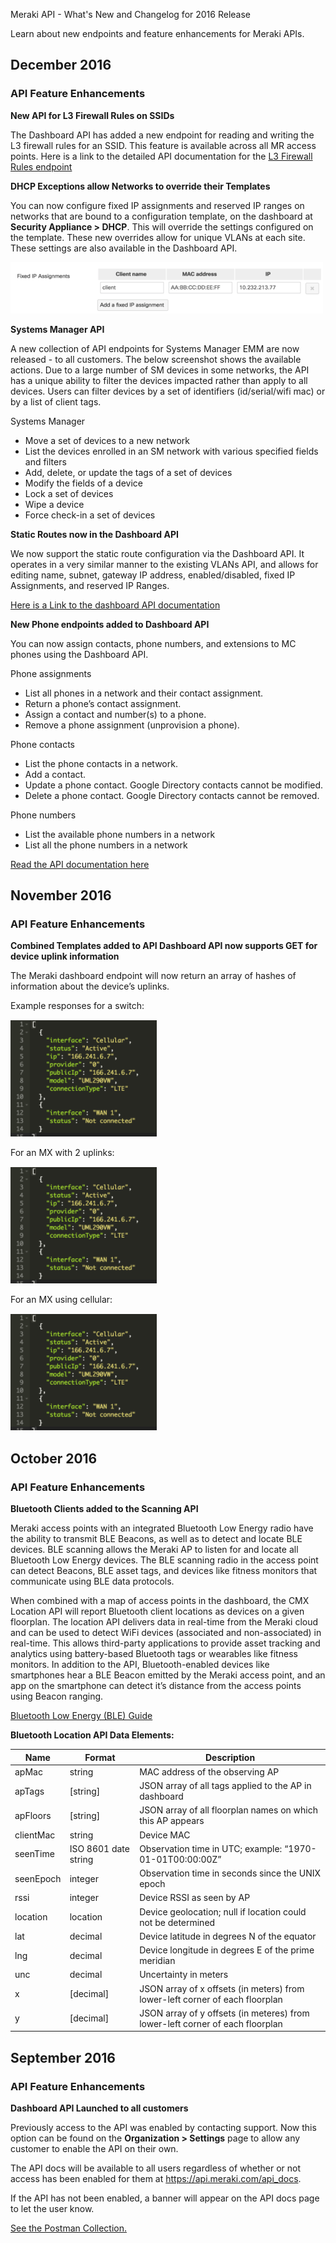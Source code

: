 <seotitle>Meraki API - What's New and Changelog for 2016 Release</seotitle>

<seodescription>Learn about new endpoints and feature enhancements for Meraki  APIs.</seodescription>


## December 2016
### API Feature Enhancements
**New API for L3 Firewall Rules on SSIDs**

The Dashboard API has added a new endpoint for reading and writing the L3 firewall rules for an SSID. This feature is available across all MR access points. Here is a link to the detailed API documentation for the [L3 Firewall Rules endpoint](http://postman.meraki.com)

**DHCP Exceptions allow Networks to override their Templates**

You can now configure fixed IP assignments and reserved IP ranges on networks that are bound to a configuration template, on the dashboard at **Security Appliance > DHCP**. This will override the settings configured on the template. These new overrides allow for unique VLANs at each site. These settings are also available in the Dashboard API.

![](/images/tumblr_inline_okd2oadjQ91qz98bp_500.png)

**Systems Manager API**

A new collection of API endpoints for Systems Manager EMM are now released - to all customers. The below screenshot shows the available actions. Due to a large number of SM devices in some networks, the API has a unique ability to filter the devices impacted rather than apply to all devices. Users can filter devices by a set of identifiers (id/serial/wifi mac) or by a list of client tags.

Systems Manager

* Move a set of devices to a new network
* List the devices enrolled in an SM network with various specified fields and filters
* Add, delete, or update the tags of a set of devices
* Modify the fields of a device
* Lock a set of devices
* Wipe a device
* Force check-in a set of devices

**Static Routes now in the Dashboard API**

We now support the static route configuration via the Dashboard API. It operates in a very similar manner to the existing VLANs API, and allows for editing name, subnet, gateway IP address, enabled/disabled, fixed IP Assignments, and reserved IP Ranges.

[Here is a Link to the dashboard API documentation](http://postman.meraki.com)

**New Phone endpoints added to Dashboard API**

You can now assign contacts, phone numbers, and extensions to MC phones using the Dashboard API.

Phone assignments

* List all phones in a network and their contact assignment.
* Return a phone’s contact assignment.
* Assign a contact and number(s) to a phone.
* Remove a phone assignment (unprovision a phone).

Phone contacts

* List the phone contacts in a network.
* Add a contact.
* Update a phone contact. Google Directory contacts cannot be modified.
* Delete a phone contact. Google Directory contacts cannot be removed.

Phone numbers

* List the available phone numbers in a network
* List all the phone numbers in a network

[Read the API documentation here](http://postman.meraki.com)

## November 2016

### API Feature Enhancements

**Combined Templates added to API Dashboard API now supports GET for device uplink information**

The Meraki dashboard endpoint will now return an array of hashes of information about the device’s uplinks.

Example responses for a switch:

![](/images/tumblr_inline_okd26euycx1qz98bp_250.png)

For an MX with 2 uplinks:

![](/images/tumblr_inline_okd26sYy0O1qz98bp_250.png)

For an MX using cellular:

![](/images/tumblr_inline_okd25xzEME1qz98bp_250.png)

## October 2016

### API Feature Enhancements

**Bluetooth Clients added to the Scanning API**

Meraki access points with an integrated Bluetooth Low Energy radio have the ability to transmit BLE Beacons, as well as to detect and locate BLE devices. BLE scanning allows the Meraki AP to listen for and locate all Bluetooth Low Energy devices. The BLE scanning radio in the access point can detect Beacons, BLE asset tags, and devices like fitness monitors that communicate using BLE data protocols.

When combined with a map of access points in the dashboard, the CMX Location API will report Bluetooth client locations as devices on a given floorplan. The location API delivers data in real-time from the Meraki cloud and can be used to detect WiFi devices (associated and non-associated) in real-time. This allows third-party applications to provide asset tracking and analytics using battery-based Bluetooth tags or wearables like fitness monitors. In addition to the API, Bluetooth-enabled devices like smartphones hear a BLE Beacon emitted by the Meraki access point, and an app on the smartphone can detect it’s distance from the access points using Beacon ranging.


[Bluetooth Low Energy (BLE) Guide](/meraki/guides/ble-scanning-api/#bluetooth-scanning-api)

**Bluetooth Location API Data Elements:**

|Name   |Format    |Description                    |
|-------|----------|-------------------------------|
|apMac  |string |MAC address of the observing AP   |
|apTags |[string]|JSON array of all tags applied to the AP in dashboard|
|apFloors|[string]|JSON array of all floorplan names on which this AP appears|
|clientMac|string|Device MAC|
|seenTime|ISO 8601 date string|Observation time in UTC; example: “1970-01-01T00:00:00Z”|
|seenEpoch|integer|Observation time in seconds since the UNIX epoch|
|rssi|integer|Device RSSI as seen by AP|
|location|location|Device geolocation; null if location could not be determined|
|lat|decimal|Device latitude in degrees N of the equator|
|lng|decimal|Device longitude in degrees E of the prime meridian|
|unc|decimal|Uncertainty in meters|
|x|[decimal]|JSON array of x offsets (in meters) from lower-left corner of each floorplan|
|y|[decimal]|JSON array of y offsets (in meteres) from lower-left corner of each floorplan|

## September 2016

### API Feature Enhancements

**Dashboard API Launched to all customers**

Previously access to the API was enabled by contacting support. Now this option can be found on the **Organization > Settings** page to allow any customer to enable the API on their own.

The API docs will be available to all users regardless of whether or not access has been enabled for them at https://api.meraki.com/api_docs. 

If the API has not been enabled, a banner will appear on the API docs page to let the user know.

[See the Postman Collection.](http://postman.meraki.com)
